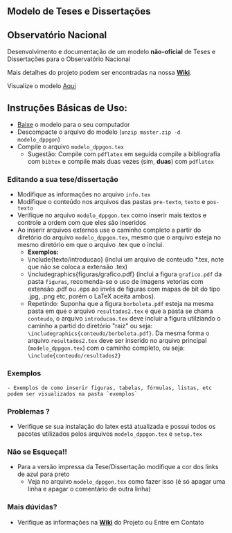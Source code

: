 ## Modelo de Teses e Dissertações
## Observatório Nacional

Desenvolvimento e documentação de um modelo **não-oficial** de Teses e
Dissertações para o Observatório Nacional

Mais detalhes do projeto podem ser encontradas na nossa [**Wiki**](https://github.com/evandromr/modelodetese_dppgon/wiki).

Visualize o modelo [Aqui](https://github.com/evandromr/modelodetese_dppgon/blob/master/modelo_dppgon.pdf?raw=true)  

## Instruções Básicas de Uso:

  - [Baixe](https://github.com/evandromr/modelodetese_dppgon/archive/master.zip) o modelo para o seu computador
  - Descompacte o arquivo do modelo (`unzip master.zip -d modelo_dppgon`)
  - Compile o arquivo `modelo_dppgon.tex`
    - Sugestão: Compile com `pdflatex` em seguida compile a bibliografia com `bibtex` e compile mais duas vezes (sim, __duas__) com `pdflatex`

### Editando a sua tese/dissertação

  - Modifique as informações no arquivo `info.tex`
  - Modifique o conteúdo nos arquivos das pastas `pre-texto`, `texto` e `pos-texto`
  - Verifique no arquivo `modelo_dppgon.tex` como inserir mais textos e controle a ordem com que eles são inseridos
  - Ao inserir arquivos externos use o caminho completo a partir do diretório do arquivo `modelo_dppgon.tex`, mesmo que o arquivo esteja no mesmo diretório em que o arquivo .tex que o inclui.
    - __Exemplos:__  
    - \include{texto/introducao} (inclui um arquivo de conteudo *.tex, note que não se coloca a extensão .tex)
    - \includegraphics{figuras/grafico.pdf} (inclui a figura `grafico.pdf` da pasta `figuras`, recomenda-se o uso de imagens vetorias com extensão .pdf ou .eps ao invés de figuras com mapas de bit do tipo .jpg, .png etc, porém o LaTeX aceita ambos).
    - Repetindo: Suponha que a figura `borboleta.pdf` esteja na mesma pasta em que
      o arquivo `resultados2.tex` e que a pasta se chama `conteudo`, o arquivo `introducao.tex` deve incluir a figura utilziando o caminho a partid do diretório "raiz" ou seja: `\includegraphics{conteudo/borboleta.pdf}`. Da mesma forma o arquivo `resultados2.tex` deve ser inserido no arquivo principal (`modelo_dppgon.tex`) com o caminho completo, ou seja: `\include{conteudo/resultados2}`

### Exemplos

    - Exemplos de como inserir figuras, tabelas, fórmulas, listas, etc podem ser visualizados na pasta `exemplos`

### Problemas ?

  - Verifique se sua instalação do latex está atualizada e possui todos os pacotes utilizados pelos arquivos `modelo_dppgon.tex` e `setup.tex`

### Não se Esqueça!!

  - Para a versão impressa da Tese/Dissertação modifique a cor dos links de azul para preto 
    - Veja no arquivo `modelo_dppgon.tex` como fazer isso (é só apagar uma linha e apagar o comentário de outra linha)

### Mais dúvidas?

  - Verifique as informações na [**Wiki**](https://github.com/evandromr/modelodetese_dppgon/wiki) do Projeto ou Entre em Contato
